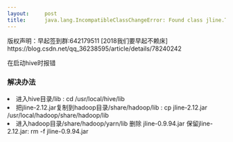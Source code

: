 ```yaml
---
layout:     post
title:      java.lang.IncompatibleClassChangeError: Found class jline.Terminal, but interface was expected
---
```

<div id="article_content" class="article_content clearfix csdn-tracking-statistics" data-pid="blog" data-mod="popu_307" data-dsm="post">
								<div class="article-copyright">
					版权声明：早起签到群:642179511 [2018我们要早起不赖床]					https://blog.csdn.net/qq_36238595/article/details/78240242				</div>
								            <div id="content_views" class="markdown_views prism-atom-one-dark">
							<!-- flowchart 箭头图标 勿删 -->
							<svg xmlns="http://www.w3.org/2000/svg" style="display: none;"><path stroke-linecap="round" d="M5,0 0,2.5 5,5z" id="raphael-marker-block" style="-webkit-tap-highlight-color: rgba(0, 0, 0, 0);"></path></svg>
							<p>在启动hive时报错</p>



<h3 id="解决办法">解决办法</h3>

<p></p><li>进入hive目录/lib : cd /usr/local/hive/lib <br>
</li><li>把jline-2.12.jar复制到hadoop目录/share/hadoop/lib  :  cp jline-2.12.jar /usr/local/hadoop/share/hadoop/lib <br>
</li><li>进入hadoop目录/share/hadoop/yarn/lib 删除 jline-0.9.94.jar  保留jline-2.12.jar:  rm -f jline-0.9.94.jar</li><p></p>            </div>
						<link href="https://csdnimg.cn/release/phoenix/mdeditor/markdown_views-9e5741c4b9.css" rel="stylesheet">
                </div>